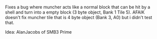 Fixes a bug where muncher acts like a normal block that can be hit by a shell and turn into a empty block (3 byte object, Bank 1 Tile 5).
AFAIK doesn't fix muncher tile that is 4 byte object (Bank 3, A0) but i didn't test that.

Idea: AlanJacobs of SMB3 Prime
